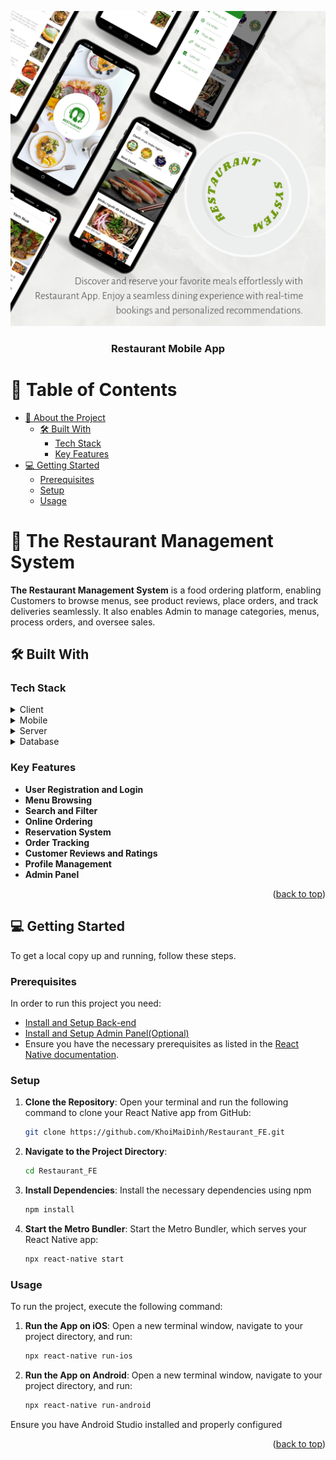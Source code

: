 <a name="readme-top"></a>

<!--
HOW TO USE:
This is an example of how you may give instructions on setting up your project locally.

Modify this file to match your project and remove sections that don't apply.

REQUIRED SECTIONS:
- Table of Contents
- About the Project
  - Built With
  - Live Demo
- Getting Started
- Authors
- Future Features
- Contributing
- Show your support
- Acknowledgements
- License

OPTIONAL SECTIONS:
- FAQ

After you're finished please remove all the comments and instructions!
-->

<div align="center">
  <!-- You are encouraged to replace this logo with your own! Otherwise you can also remove it. -->
  <img src="https://github.com/KhoiMaiDinh/Restaurant_FE/blob/master/poster.png?raw=true" alt="logo" height="auto" />
  <br/>

  <h3><b>Restaurant Mobile App</b></h3>

</div>

<!-- TABLE OF CONTENTS -->

# 📗 Table of Contents

- [📖 About the Project](#about-project)
  - [🛠 Built With](#built-with)
    - [Tech Stack](#tech-stack)
    - [Key Features](#key-features)
- [💻 Getting Started](#getting-started)
  - [Prerequisites](#prerequisites)
  - [Setup](#setup)
  - [Usage](#usage)



<!-- PROJECT DESCRIPTION -->

# 📖 The Restaurant Management System <a name="about-project"></a>

**The Restaurant Management System**  is a food ordering platform, enabling Customers to browse menus, 
see product reviews, place orders, and track deliveries seamlessly. It also enables Admin to manage categories, menus, 
process orders, and oversee sales. 

## 🛠 Built With <a name="built-with"></a>

### Tech Stack <a name="tech-stack"></a>

<details>
  <summary>Client</summary>
  <ul>
    <li><a href="https://reactjs.org/">React.js</a></li>
  </ul>
</details>

<details>
  <summary>Mobile</summary>
  <ul>
    <li><a href="https://reactjs.org/">React Native</a></li>
  </ul>
</details>

<details>
  <summary>Server</summary>
  <ul>
    <li><a href="https://expressjs.com/">Express.js</a></li>
  </ul>
</details>

<details>
<summary>Database</summary>
  <ul>
    <li><a href="https://www.mongodb.com/">MongoDB</a></li>
  </ul>
</details>

<!-- Features -->

### Key Features <a name="key-features"></a>

- **User Registration and Login**
- **Menu Browsing**
- **Search and Filter**
- **Online Ordering**
- **Reservation System**
- **Order Tracking**
- **Customer Reviews and Ratings**
- **Profile Management**
- **Admin Panel**

<p align="right">(<a href="#readme-top">back to top</a>)</p>


## 💻 Getting Started <a name="getting-started"></a>


To get a local copy up and running, follow these steps.

### Prerequisites

In order to run this project you need:

- [Install and Setup Back-end](https://github.com/tranvuongduy2003/restaurant-uit-server)
- [Install and Setup Admin Panel(Optional)](https://github.com/tranvuongduy2003/restauranta-app-ts)
- Ensure you have the necessary prerequisites as listed in the [React Native documentation](https://reactnative.dev/docs/environment-setup).

### Setup

1. **Clone the Repository**:
   Open your terminal and run the following command to clone your React Native app from GitHub:
   ```bash
   git clone https://github.com/KhoiMaiDinh/Restaurant_FE.git
2. **Navigate to the Project Directory**:
   ```bash
   cd Restaurant_FE
3. **Install Dependencies**:
   Install the necessary dependencies using npm
   ```bash
   npm install
4. **Start the Metro Bundler**:
   Start the Metro Bundler, which serves your React Native app:
   ```bash
   npx react-native start 
### Usage

To run the project, execute the following command:
1. **Run the App on iOS**:
   Open a new terminal window, navigate to your project directory, and run:
   ```bash
   npx react-native run-ios
1. **Run the App on Android**:
   Open a new terminal window, navigate to your project directory, and run:
   ```bash
   npx react-native run-android
Ensure you have Android Studio installed and properly configured



<p align="right">(<a href="#readme-top">back to top</a>)</p>
